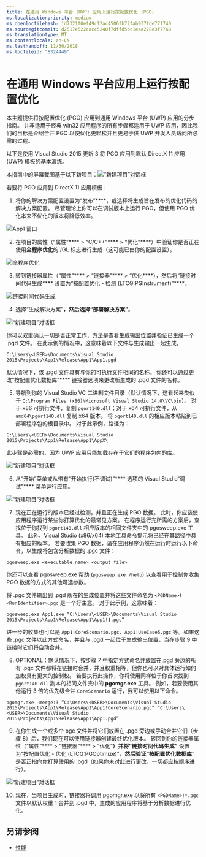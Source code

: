 ```yaml
---
title: 在通用 Windows 平台 (UWP) 应用上运行按配置优化 (PGO)
ms.localizationpriority: medium
ms.openlocfilehash: 1d7321f0ef49c12ac4506fb72fab937fde77f740
ms.sourcegitcommit: d2517e522cacc5240f7dffd5bc1eaa278e3f7768
ms.translationtype: MT
ms.contentlocale: zh-CN
ms.lasthandoff: 11/30/2018
ms.locfileid: "8324449"
---
```

# <a name="running-profile-guided-optimization-on-universal-windows-platform-apps"></a>在通用 Windows 平台应用上运行按配置优化 
 
本主题提供将按配置优化 (PGO) 应用到通用 Windows 平台 (UWP) 应用的分步指南。 并非适用于经典 win32 应用程序的所有步骤都适用于 UWP 应用，因此我们的目标是介绍合并 PGO 以使优化更轻松并且更易于供 UWP 开发人员访问所必需的过程。

以下是使用 Visual Studio 2015 更新 3 将 PGO 应用到默认 DirectX 11 应用 (UWP) 模板的基本演练。
 
本指南中的屏幕截图基于以下新项目：![“新建项目”对话框](images/pgo-001.png)

若要将 PGO 应用到 DirectX 11 应用模板：

1. 将你的解决方案配置设置为“发布”****，或选择将生成旨在发布的优化代码的解决方案配置。 尽管理论上你可以在调试版本上运行 PGO，但使用 PGO 优化本来不优化的版本将降低效率。 
 
 ![App1 窗口](images/pgo-002.png)
 
2. 在项目的属性（“属性”**** > “C/C++”**** > “优化”****）中验证你是否正在使用**全程序优化**的 /GL 标志进行生成（这可能已由你的配置设置）。

 ![全程序优化](images/pgo-003.png)

3. 转到链接器属性（“属性”**** > “链接器”**** > “优化****），然后将“链接时间代码生成**** 设置为“按配置优化 - 检测 (LTCG:PGInstrument)”****。
 
 ![链接时间代码生成](images/pgo-004.png)

4. 选择“生成解决方案”****，然后选择“部署解决方案”****。 

 ![“新建项目”对话框](images/pgo-005.png)
 
 你可以双重确认一切是否正常工作，方法是查看生成输出位置并验证已生成一个 .pgd 文件。 在此示例的情况中，这意味着以下文件与生成输出一起生成。
 
 `C:\Users\<USER>\Documents\Visual Studio 2015\Projects\App1\Release\App1\App1.pgd`

 默认情况下，该 .pgd 文件具有与你的可执行文件相同的名称。 你还可以通过更改“按配置优化数据库”**** 链接器选项来更改所生成的 .pgd 文件的名称。 
 
5. 导航到你的 Visual Studio VC 二进制文件目录（默认情况下，这看起来类似于 `C:\Program Files (x86)\Microsoft Visual Studio 14.0\VC\bin`）。 对于 x86 可执行文件，复制 `pgort140.dll`；对于 x64 可执行文件，从 `amd64\pgort140.dll` 复制 x64 版本。 将 `pgort140.dll` 的相应版本粘贴到已部署程序包的根目录中。 对于此示例，路径为：

 `C:\Users\<USER>\Documents\Visual Studio 2015\Projects\App1\Release\App1\AppX\`

 此步骤是必需的，因为 UWP 应用只能加载存在于它们的程序包内的库。

 ![“新建项目”对话框](images/pgo-006.png)
 
6. 从“开始”菜单或从带有“开始执行(不调试)”**** 选项的 Visual Studio“调试”**** 菜单运行应用。 

 ![“新建项目”对话框](images/pgo-007.png)
 
7. 现在正在运行的版本已经过检测，并且正在生成 PGO 数据。 此时，你应该使应用程序运行某些你打算优化的最常见方案。 在程序运行完所需的方案后，查找位于你找到 `pgort140.dll` 相应版本的相同文件夹中的 pgosweep.exe 工具。 此外，Visual Studio (x86/x64) 本地工具命令提示将已经在其路径中具有相应的版本。 若要收集 PGO 数据，请在应用程序仍然在运行时运行以下命令，以生成将包含分析数据的 .pgc 文件：
 
  `pgosweep.exe <executable name> <output file>` 
 
  你还可以查看 pgosweep.exe 帮助 (`pgosweep.exe /help`) 以查看用于控制你收集 PGO 数据的方式的其他可选参数。
 
  将 .pgc 文件输出到 .pgd 所在的生成位置并将这些文件命名为 `<PGDName>!<RunIdentifier>.pgc` 是一个好主意。 对于此示例，这意味着：
 
  ```
  pgosweep.exe App1.exe “C:\Users\<USER>\Documents\Visual Studio 2015\Projects\App1\Release\App1\App1!1.pgc”
  ```
 
  进一步的收集也可以是 `App1!CoreScenario.pgc`、`App1!UseCase5.pgc` 等。如果这些 .pgc 文件以此方式命名，并且与 .pgd 一起位于生成输出位置，当在步骤 9 中链接时它们将自动合并。
 
8. OPTIONAL：默认情况下，按步骤 7 中指定方式命名并放置在.pgd 旁边的所有 .pgc 文件都将在链接时合并，并且权重相等，但你也可以对具体运行如何加权具有更大的控制权。 若要执行此操作，你将使用同样位于你首次找到 `pgort140.dll` 副本的相同文件夹中的 **pgomgr.exe** 工具。 例如，若要使用其他运行 3 倍的优先级合并 `CoreScenario` 运行，我可以使用以下命令。
 
 ```
 pgomgr.exe -merge:3 “C:\Users\<USER>\Documents\Visual Studio 2015\Projects\App1\Release\App1\App1!CoreScenario.pgc” “C:\Users\<USER>\Documents\Visual Studio 2015\Projects\App1\Release\App1\App1.pgd”
 ```
 
9. 在你生成一个或多个 pgc 文件并将它们放置在 .pgd 旁边或手动合并它们（步骤 8）后，我们现在可以使用链接器创建最终优化版本。 转回到你的链接器属性（“属性”**** > “链接器”**** > “优化”****）并将“链接时间代码生成”**** 设置为“按配置优化 - 优化 (LTCG:PGOptimize)”****，然后验证“按配置优化数据库”**** 是否正指向你打算使用的 .pgd（如果你未对此进行更改，一切都应按顺序进行）。

 ![“新建项目”对话框](images/pgo-009.png)
 
10. 现在，当项目生成时，链接器将调用 pgomgr.exe 以将所有 `<PGDName>!*.pgc` 文件以默认权重 1 合并到 .pgd 中，生成的应用程序将基于分析数据进行优化。

## <a name="see-also"></a>另请参阅
- [性能](performance-and-xaml-ui.md)

 

